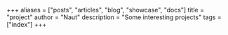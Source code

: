+++
aliases = ["posts", "articles", "blog", "showcase", "docs"]
title = "project"
author = "Naut"
description = "Some interesting projects"
tags = ["index"]
+++
